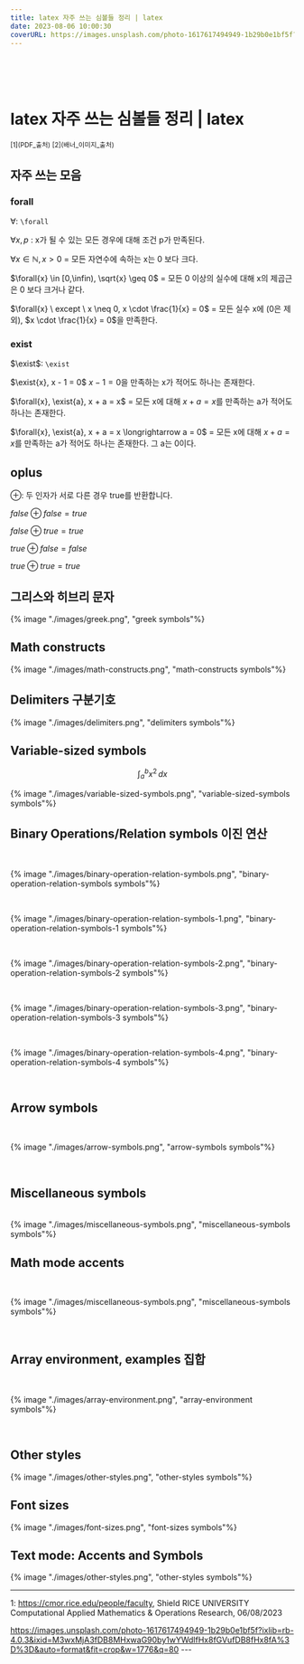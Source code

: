 ```yaml
---
title: latex 자주 쓰는 심볼들 정리 | latex 
date: 2023-08-06 10:00:30
coverURL: https://images.unsplash.com/photo-1617617494949-1b29b0e1bf5f?ixlib=rb-4.0.3&ixid=M3wxMjA3fDB8MHxwaG90by1wYWdlfHx8fGVufDB8fHx8fA%3D%3D&auto=format&fit=crop&w=1776&q=80
---
```

<br />
<br />
<br />

# latex 자주 쓰는 심볼들 정리 | latex

<sup>
[1](PDF_출처)
[2](배너_이미지_출처)
</sup>

## 자주 쓰는 모음


### forall

$\forall$: `\forall`

$\forall{x}, p$ : x가 될 수 있는 모든 경우에 대해 조건 p가 만족된다.

$\forall{x}\in \mathbb{N}, x > 0$ = 모든 자연수에 속하는 x는 0 보다 크다.

$\forall{x} \in [0,\infin), \sqrt{x} \geq 0$ = 모든 0 이상의 실수에 대해 x의 제곱근은 0 보다 크거나 같다.

$\forall{x} \ except \ x \neq 0, x \cdot \frac{1}{x} = 0$ = 모든 실수 x에 (0은 제외), $x \cdot \frac{1}{x} = 0$을 만족한다.

### exist

$\exist$: `\exist`

$\exist{x}, x - 1 = 0$ $x - 1 = 0$을 만족하는 x가 적어도 하나는 존재한다.


$\forall{x}, \exist{a}, x + a = x$ = 모든 x에 대해 $x+a=x$를 만족하는 a가 적어도 하나는 존재한다.

$\forall{x}, \exist{a}, x + a = x \longrightarrow a = 0$ = 모든 x에 대해 $x+a=x$를 만족하는 a가 적어도 하나는 존재한다. 그 a는 0이다.

## oplus

$\oplus$: 두 인자가 서로 다른 경우 true를 반환합니다.

$false \oplus false = true$

$false \oplus true = true$

$true \oplus false = false$

$true \oplus true = true$


## 그리스와 히브리 문자

{% image "./images/greek.png", "greek symbols"%}

## Math constructs

{% image "./images/math-constructs.png", "math-constructs symbols"%}

## Delimiters 구분기호 


{% image "./images/delimiters.png", "delimiters symbols"%}

## Variable-sized symbols 

$$
\int_{a}^{b} x^2 \,dx
$$


{% image "./images/variable-sized-symbols.png", "variable-sized-symbols symbols"%}


## Binary Operations/Relation symbols 이진 연산


<br>

{% image "./images/binary-operation-relation-symbols.png", "binary-operation-relation-symbols symbols"%}

<br>


{% image "./images/binary-operation-relation-symbols-1.png", "binary-operation-relation-symbols-1 symbols"%}

<br>

{% image "./images/binary-operation-relation-symbols-2.png", "binary-operation-relation-symbols-2 symbols"%}

<br>

{% image "./images/binary-operation-relation-symbols-3.png", "binary-operation-relation-symbols-3 symbols"%}

<br>

{% image "./images/binary-operation-relation-symbols-4.png", "binary-operation-relation-symbols-4 symbols"%}

<br>


## Arrow symbols
<br>


{% image "./images/arrow-symbols.png", "arrow-symbols symbols"%}

<br>

## Miscellaneous symbols


<br>
{% image "./images/miscellaneous-symbols.png", "miscellaneous-symbols symbols"%}

<br>

## Math mode accents

<br>

{% image "./images/miscellaneous-symbols.png", "miscellaneous-symbols symbols"%}

<br>

## Array environment, examples 집합

<br>

{% image "./images/array-environment.png", "array-environment symbols"%}

<br>

## Other styles


{% image "./images/other-styles.png", "other-styles symbols"%}

## Font sizes


{% image "./images/font-sizes.png", "font-sizes symbols"%}

## Text mode: Accents and Symbols


{% image "./images/other-styles.png", "other-styles symbols"%}

--- 

<a name="PDF_출처">1</a>: https://cmor.rice.edu/people/faculty, Shield 
RICE UNIVERSITY
Computational Applied Mathematics & Operations Research, 06/08/2023

<a name="배너_이미지_출처">

https://images.unsplash.com/photo-1617617494949-1b29b0e1bf5f?ixlib=rb-4.0.3&ixid=M3wxMjA3fDB8MHxwaG90by1wYWdlfHx8fGVufDB8fHx8fA%3D%3D&auto=format&fit=crop&w=1776&q=80
---</a>